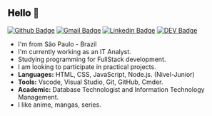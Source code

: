 
## 𝐇𝐞𝐥𝐥𝐨 👋

[![Github Badge](https://img.shields.io/badge/-Github-000?style=flat-square&logo=Github&logoColor=white&link=https://github.com/karinaponte)](https://github.com/)
[![Gmail Badge](https://img.shields.io/badge/--c14438?style=flat-square&logo=Gmail&logoColor=white&link=mailto:caamilacgs@gmail.com)](mailto:caamilacgs@gmail.com)
[![Linkedin Badge](https://img.shields.io/badge/-LinkedIn-blue?style=flat-square&logo=Linkedin&logoColor=white&link=https://www.linkedin.com/in/caamilacgs)](https://www.linkedin.com/in/caamilacgs)
[![DEV Badge](https://img.shields.io/badge/-Portfolio-000?style=flat-square&logo=dev.to&logoColor=white&link=https://www.linkedin.com/in/caamilacgs/)](www.linkedin.com/in/caamilacgs/)

- I'm from São Paulo - Brazil
- I'm currently working as an IT Analyst.
- Studying programming for FullStack development.
- I am looking to participate in practical projects.
- **Languages:** HTML, CSS, JavaScript, Node.js. (Nivel-Junior)
- **Tools:** Vscode, Visual Studio, Git, GitHub, Cmder. 
- **Academic:** Database Technologist and Information Technology Management.
- I like anime, mangas, series.

